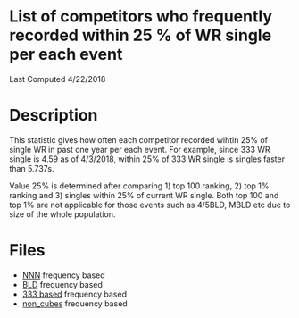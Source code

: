 # List of competitors who frequently recorded within 25 % of WR single  per each event
Last Computed 4/22/2018 

# Description
This statistic gives how often each competitor recorded wihtin 25% of single WR in past one year per each event. For example, since 333 WR single is 4.59 as of 4/3/2018, within 25% of 333 WR single is singles faster than 5.737s. 

Value 25% is determined after comparing 1) top 100 ranking, 2) top 1% ranking and 3) singles within 25% of current WR single. Both top 100 and top 1% are not applicable for those events such as 4/5BLD, MBLD etc due to size of the whole population. 

# Files
 - [NNN](https://github.com/openseasgmail/WCAstuff/blob/master/TopResultsFrequency/Results/nbyn.md) frequency based
 - [BLD](https://github.com/openseasgmail/WCAstuff/blob/master/TopResultsFrequency/Results/all_bld.md) frequency based
 - [333 based](https://github.com/openseasgmail/WCAstuff/blob/master/TopResultsFrequency/Results/333_based.md) frequency based
 - [non_cubes](https://github.com/openseasgmail/WCAstuff/blob/master/TopResultsFrequency/Results/non_cubes.md) frequency based
